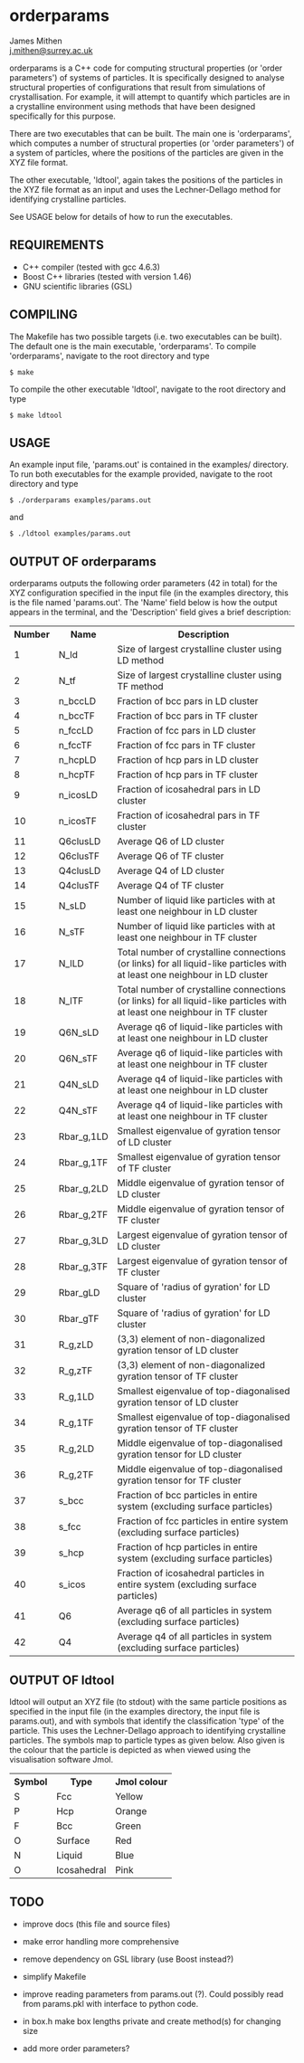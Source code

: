 orderparams
===========

James Mithen  
j.mithen@surrey.ac.uk

orderparams is a C++ code for computing structural properties (or
'order parameters') of systems of particles.  It is specifically
designed to analyse structural properties of configurations that
result from simulations of crystallisation.  For example, it will
attempt to quantify which particles are in a crystalline environment
using methods that have been designed specifically for this purpose.

There are two executables that can be built.  The main one is
'orderparams', which computes a number of structural properties (or
'order parameters') of a system of particles, where the positions of
the particles are given in the XYZ file format.

The other executable, 'ldtool', again takes the positions of the
particles in the XYZ file format as an input and uses the
Lechner-Dellago method for identifying crystalline particles.

See USAGE below for details of how to run the executables.

REQUIREMENTS
-------------

* C++ compiler (tested with gcc 4.6.3)
* Boost C++ libraries (tested with version 1.46)
* GNU scientific libraries (GSL)

COMPILING
-----------

The Makefile has two possible targets (i.e. two executables can be
built).  The default one is the main executable, 'orderparams'.  To
compile 'orderparams', navigate to the root directory and type

    $ make

To compile the other executable 'ldtool', navigate to the root
directory and type

    $ make ldtool

USAGE
--------

An example input file, 'params.out' is contained in the examples/
directory.  To run both executables for the example provided, navigate
to the root directory and type

    $ ./orderparams examples/params.out

and 
    
    $ ./ldtool examples/params.out


OUTPUT OF orderparams
------

orderparams outputs the following order parameters (42 in total) for
the XYZ configuration specified in the input file (in the examples
directory, this is the file named 'params.out'.  The 'Name' field
below is how the output appears in the terminal, and the 'Description'
field gives a brief description:

<table>
  <tr>
    <th>Number</th><th>Name</th><th>Description</th>
  </tr>
  <tr>
    <td>1</td><td>N_ld</td><td>Size of largest crystalline cluster using LD method</td>
  </tr>
  <tr>
    <td>2</td><td>N_tf</td><td>Size of largest crystalline cluster using TF method</td>
  </tr>
  <tr>
    <td>3</td><td>n_bccLD</td><td>Fraction of bcc pars in LD cluster</td>
  </tr>
  <tr>
    <td>4</td><td>n_bccTF</td><td>Fraction of bcc pars in TF cluster</td>
  </tr>
  <tr>
    <td>5</td><td>n_fccLD</td><td>Fraction of fcc pars in LD cluster</td>
  </tr>
  <tr>
    <td>6</td><td>n_fccTF</td><td>Fraction of fcc pars in TF cluster</td>
  </tr>
  <tr>
    <td>7</td><td>n_hcpLD</td><td>Fraction of hcp pars in LD cluster</td>
  </tr>
  <tr>
    <td>8</td><td>n_hcpTF</td><td>Fraction of hcp pars in TF cluster</td>
  </tr>
  <tr>
    <td>9</td><td>n_icosLD</td><td>Fraction of icosahedral pars in LD cluster</td>
  </tr>
  <tr>
    <td>10</td><td>n_icosTF</td><td>Fraction of icosahedral pars in TF cluster</td>
  </tr>
  <tr>
    <td>11</td><td>Q6clusLD</td><td>Average Q6 of LD cluster</td>
  </tr>
  <tr>
    <td>12</td><td>Q6clusTF</td><td>Average Q6 of TF cluster</td>
  </tr>
  <tr>
    <td>13</td><td>Q4clusLD</td><td>Average Q4 of LD cluster</td>
  </tr>
  <tr>
    <td>14</td><td>Q4clusTF</td><td>Average Q4 of TF cluster</td>
  </tr>
  <tr>
    <td>15</td><td>N_sLD</td><td>Number of liquid like particles with at least one neighbour in LD cluster</td>
  </tr>
  <tr>
    <td>16</td><td>N_sTF</td><td>Number of liquid like particles with at least one neighbour in TF cluster</td>
  </tr>
  <tr>
    <td>17</td><td>N_lLD</td><td>Total number of crystalline connections (or links) for all liquid-like particles with at least one neighbour in LD cluster</td>
  </tr>
  <tr>
    <td>18</td><td>N_lTF</td><td>Total number of crystalline connections (or links) for all liquid-like particles with at least one neighbour in TF cluster</td>
  </tr>
  <tr>
    <td>19</td><td>Q6N_sLD</td><td>Average q6 of liquid-like particles with at least one neighbour in LD cluster</td>
  </tr>
  <tr>
    <td>20</td><td>Q6N_sTF</td><td>Average q6 of liquid-like particles with at least one neighbour in TF cluster</td>
  </tr>
  <tr>
    <td>21</td><td>Q4N_sLD</td><td>Average q4 of liquid-like particles with at least one neighbour in LD cluster</td>
  </tr>
  <tr>
    <td>22</td><td>Q4N_sTF</td><td>Average q4 of liquid-like particles with at least one neighbour in TF cluster</td>
  </tr>
  <tr>
    <td>23</td><td>Rbar_g,1LD</td><td>Smallest eigenvalue of gyration tensor of LD cluster</td>
  </tr>
  <tr>
    <td>24</td><td>Rbar_g,1TF</td><td>Smallest eigenvalue of gyration tensor of TF cluster</td>
  </tr>
  <tr>
    <td>25</td><td>Rbar_g,2LD</td><td>Middle eigenvalue of gyration tensor of LD cluster</td>
  </tr>
  <tr>
    <td>26</td><td>Rbar_g,2TF</td><td>Middle eigenvalue of gyration tensor of TF cluster</td>
  </tr>
  <tr>
    <td>27</td><td>Rbar_g,3LD</td><td>Largest eigenvalue of gyration tensor of LD cluster</td>
  </tr>
  <tr>
    <td>28</td><td>Rbar_g,3TF</td><td>Largest eigenvalue of gyration tensor of TF cluster</td>
  </tr>
  <tr>
    <td>29</td><td>Rbar_gLD</td><td>Square of 'radius of gyration' for LD cluster</td>
  </tr>
  <tr>
    <td>30</td><td>Rbar_gTF</td><td>Square of 'radius of gyration' for LD cluster</td>
  </tr>
  <tr>
    <td>31</td><td>R_g,zLD</td><td>(3,3) element of non-diagonalized gyration tensor of LD cluster</td>
  </tr>
  <tr>
    <td>32</td><td>R_g,zTF</td><td>(3,3) element of non-diagonalized gyration tensor of TF cluster</td>
  </tr>
  <tr>
    <td>33</td><td>R_g,1LD</td><td>Smallest eigenvalue of top-diagonalised gyration tensor of LD cluster</td>
  </tr>
  <tr>
    <td>34</td><td>R_g,1TF</td><td>Smallest eigenvalue of top-diagonalised gyration tensor of TF cluster</td>
  </tr>
  <tr>
    <td>35</td><td>R_g,2LD</td><td>Middle eigenvalue of top-diagonalised gyration tensor for LD cluster</td>
  </tr>
  <tr>
    <td>36</td><td>R_g,2TF</td><td>Middle eigenvalue of top-diagonalised gyration tensor for TF cluster</td>
  </tr>
  <tr>
    <td>37</td><td>s_bcc</td><td>Fraction of bcc particles in entire system (excluding surface particles)</td>
  </tr>
  <tr>
    <td>38</td><td>s_fcc</td><td>Fraction of fcc particles in entire system (excluding surface particles)</td>
  </tr>
  <tr>
    <td>39</td><td>s_hcp</td><td>Fraction of hcp particles in entire system (excluding surface particles)</td>
  </tr>
  <tr>
    <td>40</td><td>s_icos</td><td>Fraction of icosahedral particles in entire system (excluding surface particles)</td>
  </tr>
  <tr>
    <td>41</td><td>Q6</td><td>Average q6 of all particles in system (excluding surface particles)</td>
  </tr>
  <tr>
    <td>42</td><td>Q4</td><td>Average q4 of all particles in system (excluding surface particles)</td>
  </tr>
</table>


OUTPUT OF ldtool
------

ldtool will output an XYZ file (to stdout) with the same particle
positions as specified in the input file (in the examples directory,
the input file is params.out), and with symbols that identify the
classification 'type' of the particle.  This uses the Lechner-Dellago
approach to identifying crystalline particles.  The symbols map to
particle types as given below.  Also given is the colour that the
particle is depicted as when viewed using the visualisation software
Jmol.

<table>
  <tr>
    <th>Symbol</th><th>Type</th><th>Jmol colour</th>
  </tr>
  <tr>
    <td>S</td><td>Fcc</td><td>Yellow</td>
  </tr>
  <tr>
    <td>P</td><td>Hcp</td><td>Orange</td>
  </tr>
  <tr>
    <td>F</td><td>Bcc</td><td>Green</td>
  </tr>
  <tr>
    <td>O</td><td>Surface</td><td>Red</td>
  </tr>
  <tr>
    <td>N</td><td>Liquid</td><td>Blue</td>
  </tr>
  <tr>
    <td>O</td><td>Icosahedral</td><td>Pink</td>
  </tr>
</table>

TODO
-----------

* improve docs (this file and source files)

* make error handling more comprehensive

* remove dependency on GSL library (use Boost instead?)

* simplify Makefile

* improve reading parameters from params.out (?). Could possibly read
  from params.pkl with interface to python code.

* in box.h make box lengths private and create method(s) for changing
  size

* add more order parameters?
